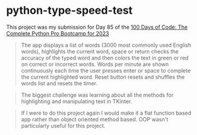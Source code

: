 # python-type-speed-test

This project was my submission for Day 85 of the [100 Days of Code: The Complete Python Pro Bootcamp for 2023](https://www.udemy.com/course/100-days-of-code/)

> The app displays a list of words (3000 most commonly used English words), highlights the current word, space or return checks the accuracy of the typed word and then colors the text in green or red on correct or incorrect words.  Words per minute are shown continuously each time the user presses enter or space to complete the current highlighted word.  Reset button resets and shuffles the words list and resets the timer.

> The biggest challenge was learning about all the methods for highlighting and manipulating text in TKinter.

> If I were to do this project again I would make it a flat function based app rather than object oriented method based.  OOP wasn't particularly useful for this project.
